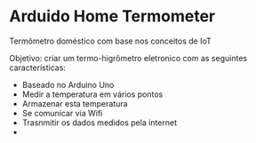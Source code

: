 # Arduido Home Termometer

Termômetro doméstico com base nos conceitos de IoT

Objetivo: criar um termo-higrômetro eletronico com as seguintes características:
- Baseado no Arduino Uno
- Medir a temperatura em vários pontos
- Armazenar esta temperatura 
- Se comunicar via Wifi 
- Trasnmitir os dados medidos pela internet
- 
